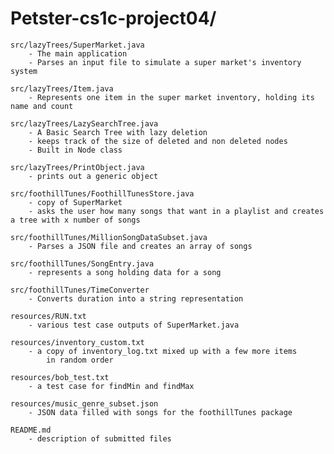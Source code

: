 # Petster-cs1c-project04/

    src/lazyTrees/SuperMarket.java
        - The main application
        - Parses an input file to simulate a super market's inventory system

    src/lazyTrees/Item.java
        - Represents one item in the super market inventory, holding its name and count

    src/lazyTrees/LazySearchTree.java
        - A Basic Search Tree with lazy deletion
        - keeps track of the size of deleted and non deleted nodes
        - Built in Node class

    src/lazyTrees/PrintObject.java
        - prints out a generic object

    src/foothillTunes/FoothillTunesStore.java
        - copy of SuperMarket 
        - asks the user how many songs that want in a playlist and creates a tree with x number of songs

    src/foothillTunes/MillionSongDataSubset.java
        - Parses a JSON file and creates an array of songs

    src/foothillTunes/SongEntry.java
        - represents a song holding data for a song

    src/foothillTunes/TimeConverter
        - Converts duration into a string representation

    resources/RUN.txt
        - various test case outputs of SuperMarket.java
    
    resources/inventory_custom.txt
        - a copy of inventory_log.txt mixed up with a few more items
            in random order

    resources/bob_test.txt
        - a test case for findMin and findMax

    resources/music_genre_subset.json
        - JSON data filled with songs for the foothillTunes package

    README.md
        - description of submitted files